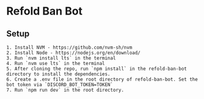 # Refold Ban Bot

## Setup

    1. Install NVM - https://github.com/nvm-sh/nvm
    2. Install Node - https://nodejs.org/en/download/
    3. Run `nvm install lts` in the terminal
    4. Run `nvm use lts` in the terminal
    5. After cloning the repo, run `npm install` in the refold-ban-bot directory to install the dependencies.
    6. Create a .env file in the root directory of refold-ban-bot. Set the bot token via `DISCORD_BOT_TOKEN=TOKEN`
    7. Run `npm run dev` in the root directory.
